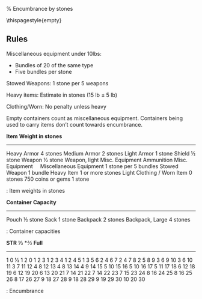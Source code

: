 % Encumbrance by stones

\thispagestyle{empty}


Rules
-----


Miscellaneous equipment under 10lbs: 

  - Bundles of 20 of the same type
  - Five bundles per stone

Stowed Weapons: 1 stone per 5 weapons

Heavy items: Estimate in stones (15 lb ± 5 lb)

Clothing/Worn: No penalty unless heavy

Empty containers count as miscellaneous equipment. Containers being used
to carry items don’t count towards encumbrance.




**Item**                     **Weight in stones**
---------------------------- -----------------------
Heavy Armor                  4 stones
Medium Armor                 2 stones
Light Armor                  1 stone
Shield                       ½ stone
Weapon                       ½ stone
Weapon, light                Misc. Equipment
Ammunition                   Misc. Equipment
                              
Miscellaneous Equipment      1 stone per 5 bundles
Stowed Weapon                1 bundle
Heavy Item                   1 or more stones
Light Clothing / Worn Item   0 stones
750 coins or gems            1 stone

: Item weights in stones

**Container**     **Capacity**
----------------- --------------
Pouch             ½ stone
Sack              1 stone
Backpack          2 stones
Backpack, Large   4 stones

: Container capacities

<!--
Larger sacks (often referred to as “loot sacks”) are also possible, but
these cannot generally be stored on the body. They must be carried in
both hands.

VARIANT – CREATURE WEIGHT BY SIZE

Your own weight does not count against your encumbrance, but these
figures are important for mounts. (They’ll also come in handy if you
need to carry a corpse or prisoner.)

  CREATURE SIZE   WEIGHT IN STONES
  --------------- ------------------
  Tiny            1 stone
  Small           2 stones
  Medium          12 stones
  Large           100 stones
  Huge            800 stones
  Gargantuan      6,400 stones

These figures are meant to serve as a useful rule of thumb, being
roughly accurate for creatures similar in build and type to humans (i.e.
fleshy humanoids). There will, however, be significant variance within
each size category. Even typical animals of Huge size, for example, can
easily range anywhere from 400 stones to 3,000 stones. Creatures of
unusual material can obviously shatter these assumptions entirely
(ranging from light-as-air ether cloud fairies to impossibly dense
neutronium golems).
-->

  **STR**    **⅓**        **⅔*                **Full**
  ---------- ------------ -------------------- -------------------
  1          0            ½                    1
  2          0            1                    2
  3          1            2                    3
  4          1            2                    4
  5          1            3                    5
  6          2            4                    6
  7          2            4                    7
  8          2            5                    8
  9          3            6                    9
  10         3            6                    10
  11         3            7                    11
  12         4            8                    12
  13         4            8                    13
  14         4            9                    14
  15         5            10                   15
  16         5            10                   16
  17         5            11                   17
  18         6            12                   18
  19         6            12                   19
  20         6            13                   20
  21         7            14                   21
  22         7            14                   22
  23         7            15                   23
  24         8            16                   24
  25         8            16                   25
  26         8            17                   26
  27         9            18                   27
  28         9            18                   28
  29         9            19                   29
  30         10           20                   30

  : Encumbrance

